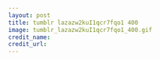 ```yaml
---
layout: post
title: tumblr lazazw2kuI1qcr7fqo1 400
image: tumblr_lazazw2kuI1qcr7fqo1_400.gif
credit_name: 
credit_url:
---
```


